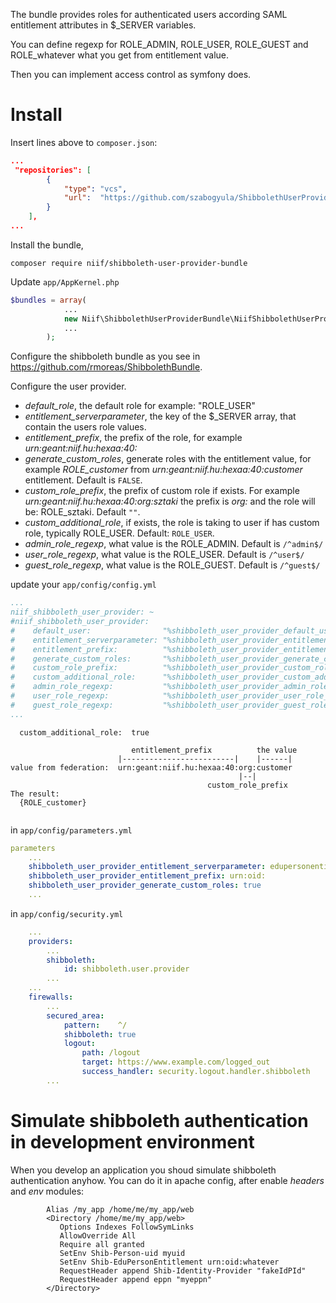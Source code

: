 The bundle provides roles for authenticated users according SAML entitlement attributes in $_SERVER variables.

You can define regexp for ROLE_ADMIN, ROLE_USER, ROLE_GUEST and ROLE_whatever what you get from entitlement value.

Then you can implement access control as symfony does. 

# Install

Insert lines above to ```composer.json```:

```json
...
 "repositories": [
        {
            "type": "vcs",
            "url":  "https://github.com/szabogyula/ShibbolethUserProviderBundle"
        }
    ],
...
```

Install the bundle,

```
composer require niif/shibboleth-user-provider-bundle
```

Update ```app/AppKernel.php```

```php
$bundles = array(
            ...
            new Niif\ShibbolethUserProviderBundle\NiifShibbolethUserProviderBundle(),
            ...
        );

```

Configure the shibboleth bundle as you see in https://github.com/rmoreas/ShibbolethBundle.

Configure the user provider.

* *default_role*, the default role for example: "ROLE_USER" 
* *entitlement_serverparameter*, the key of the $_SERVER array, that contain the users role values.
* *entitlement_prefix*, the prefix of the role, for example *urn:geant:niif.hu:hexaa:40:*
* *generate_custom_roles*, generate roles with the entitlement value, for example *ROLE_customer* from *urn:geant:niif.hu:hexaa:40:customer* entitlement. Default is ```FALSE```.
* *custom_role_prefix*, the prefix of custom role if exists. For example *urn:geant:niif.hu:hexaa:40:org:sztaki* the prefix is *org:* and the role will be: ROLE_sztaki. Default ```""```.
* *custom_additional_role*, if exists, the role is taking to user if has custom role, typically ROLE_USER. Default: ```ROLE_USER```.
* *admin_role_regexp*, what value is the ROLE_ADMIN. Default is ```/^admin$/```
* *user_role_regexp*, what value is the ROLE_USER. Default is ```/^user$/```
* *guest_role_regexp*, what value is the ROLE_GUEST. Default is ```/^guest$/```

update your ```app/config/config.yml```

```yaml
...
niif_shibboleth_user_provider: ~
#niif_shibboleth_user_provider:
#    default_user:                "%shibboleth_user_provider_default_user%"
#    entitlement_serverparameter: "%shibboleth_user_provider_entitlement_serverparameter%"
#    entitlement_prefix:          "%shibboleth_user_provider_entitlement_prefix%"
#    generate_custom_roles:       "%shibboleth_user_provider_generate_custom_roles%"
#    custom_role_prefix:          "%shibboleth_user_provider_custom_role_prefix%"
#    custom_additional_role:      "%shibboleth_user_provider_custom_additional_role%"
#    admin_role_regexp:           "%shibboleth_user_provider_admin_role_regexp%"
#    user_role_regexp:            "%shibboleth_user_provider_user_role_regexp%"
#    guest_role_regexp:           "%shibboleth_user_provider_guest_role_regexp%"
...
```


```
  custom_additional_role:  true

                           entitlement_prefix          the value
                        |-------------------------|    |------|
value from federation:  urn:geant:niif.hu:hexaa:40:org:customer
                                                   |--|
                                            custom_role_prefix
The result:
  {ROLE_customer}
  
```

in ```app/config/parameters.yml```

```yaml
parameters
    ...
    shibboleth_user_provider_entitlement_serverparameter: edupersonentitlement
    shibboleth_user_provider_entitlement_prefix: urn:oid:
    shibboleth_user_provider_generate_custom_roles: true
    ...
```

in ```app/config/security.yml```

```yaml
    ...
    providers:
        ...
        shibboleth:
            id: shibboleth.user.provider
        ...
    ...
    firewalls:
        ...            
        secured_area:
            pattern:    ^/
            shibboleth: true
            logout:
                path: /logout
                target: https://www.example.com/logged_out
                success_handler: security.logout.handler.shibboleth
        ...
```

# Simulate shibboleth authentication in development environment

When you develop an application you shoud simulate shibboleth authentication anyhow.
You can do it in apache config, after enable *headers* and *env* modules:

```
        Alias /my_app /home/me/my_app/web
        <Directory /home/me/my_app/web>
           Options Indexes FollowSymLinks
           AllowOverride All
           Require all granted           
           SetEnv Shib-Person-uid myuid
           SetEnv Shib-EduPersonEntitlement urn:oid:whatever
           RequestHeader append Shib-Identity-Provider "fakeIdPId"
           RequestHeader append eppn "myeppn"
        </Directory>
```
